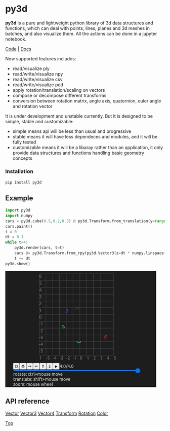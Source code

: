 # py3d

**py3d** is a pure and lightweight python library of 3d data structures and functions, which can deal with points, lines, planes and 3d meshes in batches, and also visualize them. All the actions can be done in a jupyter notebook.

[Code](https://github.com/Tumiz/py3d) | [Docs](https://tumiz.github.io/py3d)

Now supported features includes:

* read/visualize ply
* read/write/visualize npy
* read/write/visualize csv
* read/write/visualize pcd
* apply rotation/translation/scaling on vectors
* compose or decompose different transforms
* conversion between rotation matrix, angle axis, quaternion, euler angle and rotation vector

It is under development and unstable currently. But it is designed to be simple, stable and customizable:

* simple means api will be less than usual and progressive
* stable means it will have less dependeces and modules, and it will be fully tested
* customizable means it will be a libaray rather than an application, it only provide data structures and functions handling basic geometry concepts

### Installation
```
pip install py3d
```

## Example


```python
import py3d
import numpy
cars = py3d.cube(0.5,0.2,0.3) @ py3d.Transform.from_translation(y=range(1,6), z=0.15)
cars.paint()
t = 0
dt = 0.1
while t<4:
    py3d.render(cars, t=t)
    cars @= py3d.Transform.from_rpy(py3d.Vector3(z=dt * numpy.linspace(0.1,1,5)))
    t += dt
py3d.show()

```

![example](docs/index.gif)

## API reference

[Vector](https://tumiz.github.io/py3d/Vector.html)
[Vector3](https://tumiz.github.io/py3d/Vector3.html)
[Vector4](https://tumiz.github.io/py3d/Vector4.html)
[Transform](https://tumiz.github.io/py3d/Transform.html)
[Rotation](https://tumiz.github.io/py3d/Rotation.html)
[Color](https://tumiz.github.io/py3d/Color.html)

[Top](#py3d)


